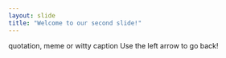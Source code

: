 ```yaml
---
layout: slide
title: "Welcome to our second slide!"
---
```

quotation, meme or witty caption
Use the left arrow to go back!
